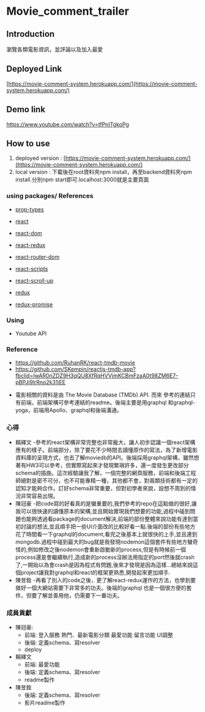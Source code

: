 # Movie_comment_trailer

## Introduction

瀏覽各類電影資訊，並評論以及加入最愛

## Deployed Link

[https://movie-comment-system.herokuapp.com/](https://movie-comment-system.herokuapp.com/)

## Demo link

https://www.youtube.com/watch?v=tfPnITgkoPg

## How to use

1. deployed version : [https://movie-comment-system.herokuapp.com/](https://movie-comment-system.herokuapp.com/)
2. local version : 下載後在root資料夾npm install，再至backend資料夾npm install.分別npm start即可.localhost:3000就是主要頁面


### using packages/ References

-   [prop-types](https://www.npmjs.com/package/prop-types)

-   [react](https://reactjs.org/)

-   [react-dom](https://reactjs.org/)

-   [react-redux](https://redux.js.org/basics/usage-with-react)

-   [react-router-dom](https://reactjs.org/)

-   [react-scripts](https://reactjs.org/)

-   [react-scroll-up](https://github.com/milosjanda/react-scroll-up)

-   [redux](https://redux.js.org/)

-   [redux-promise](https://www.npmjs.com/package/redux-promise)


### Using

* Youtube API

### Reference

* https://github.com/RuhanRK/react-tmdb-movie
* https://github.com/SKempin/reactjs-tmdb-app?fbclid=IwAR0nZDZ9H3qQU8XfRqHVVjmKCBmFzaA0t98ZM6E7-pBPJi9lrRno2k31iEE
-   電影相關的資料是由 The Movie Database (TMDb) API. 而來
參考的連結只有前端，前端架構可參考連結的readme。後端主要是用graphql 和graphql-yoga，前端用Apollo、graphql和後端溝通。

### 心得
* 賴繹文
  -參考的react架構非常完整也非常龐大，讓人初步認識一個react架構應有的樣子。前端部分，除了要花不少時間去讀懂原作的寫法，為了新增電影資料庫的呈現方式，也去了解moviedb的API。後端採用graphql架構，雖然想著有HW3可以參考，但實際寫起來才發現繁瑣許多，還一度發生更改部分schema的插曲。這次經驗讓我了解，一個完整的網頁服務，前端和後端工程師絕對是密不可分，也不可能專精一種，其他都不會，對兩類技術都有一定的認知才能夠合作。訂好schema非常重要，但對初學者來說，設想不周到的情況非常容易出現。
* 陳冠豪
  -把code寫的好看真的是蠻重要的,我們參考的repo在這點做的很好,讓我可以很快速的讀懂原本的架構,並且開始實現我們想要的功能,過程中碰到問題也能夠透過看package的document解決,前端的部份整體來說功能有達到當初討論的想法,並且順手把一些UI介面改的比較好看一點.後端的部份有些地方花了時間看一下graphql的document,看完之後基本上就很快的上手,並且連到mongodb.過程中碰到最大的bug就是我發現nodemon這個套件有些地方蠻奇怪的,例如修改之後nodemon會重新啟動新的process,但是有時候前一個process還是會繼續執行,造成新的process沒辦法用指定的port然後就crash了,一開始以為會crash是因為程式有問題,後來才發現是因為這樣...總結來說這個project讓我對graphql和react的框架更熟悉,開發起來更加順手.
* 陳昱銓
  -再看了別人的code之後，更了解react-redux運作的方法，也學到要做好一個大網站需要下非常多的功夫。後端的graphql 也是一個很方便的套件，但要了解並善用他，仍需要下一番功夫。
### 成員貢獻

* 陳冠豪:
	- 前端:
	      登入服務
	      熱門、最新電影分類
	      最愛功能
		  留言功能
		  UI調整
	- 後端:
		定義schema、寫resolver
	- deploy
* 賴繹文
	- 前端:
		最愛功能
	- 後端:
		定義schema、寫resolver
	- readme製作
* 陳昱銓
	- 後端:
		定義schema、寫resolver
	- 影片readme製作
